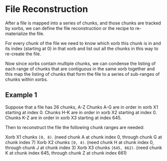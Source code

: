 # File Reconstruction

After a file is mapped into a series of chunks, and those chunks are tracked by xorbs, we can define the file reconstruction or the recipe to re-materialize the file.

For every chunk of the file we need to know which xorb this chunk is in and its index (starting at 0) in that xorb and list out all the chunks in this way to re-create the file.

Now since xorbs contain multiple chunks, we can condense the listing of each range of chunks that are contiguous in the same xorb together and this map the listing of chunks that form the file to a series of sub-ranges of chunks within xorbs.

## Example 1

Suppose that a file has 26 chunks, A-Z
Chunks A-G are in order in xorb X1 starting at index 0.
Chunks H-K are in order in xorb X2 starting at index 0.
Chunks K-Z are in order in xorb X3 starting at index 645.

Then to reconstruct the file the following chunk ranges are needed:

Xorb X1 chunks `[0, 8)`. (need chunk A at chunk index 0, through chunk G at chunk index 7)
Xorb X2 chunks `[0, 4)`. (need chunk H at chunk index 0, through chunk J at chunk index 3)
Xorb X3 chunks `[645, 662)`. (need chunk K at chunk index 645, through chunk Z at chunk index 661)
